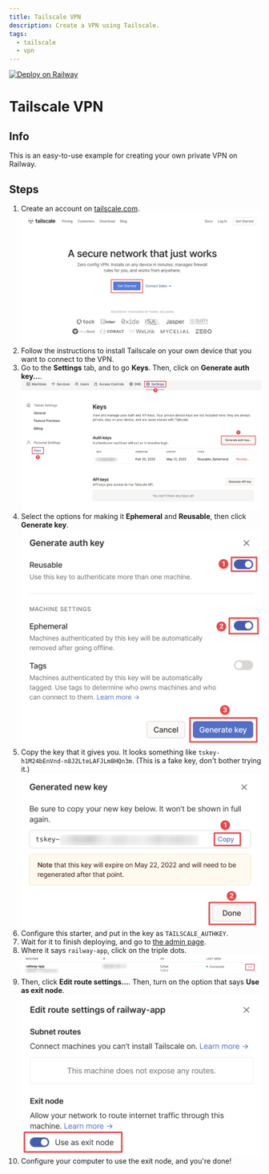 ```yaml
---
title: Tailscale VPN
description: Create a VPN using Tailscale.
tags:
  - tailscale
  - vpn
---
```


[![Deploy on Railway](https://railway.app/button.svg)](https://railway.app/new/template?template=https%3A%2F%2Fgithub.com%2Frailwayapp%2Fstarters%2Ftree%2Fmaster%2Fexamples%2Ftailscale-vpn&envs=TAILSCALE_AUTHKEY&referralCode=erics)

# Tailscale VPN

## Info

This is an easy-to-use example for creating your own private VPN on Railway.

## Steps

1. Create an account on [tailscale.com](https://tailscale.com/).
![get started](./images/get-started.png)
2. Follow the instructions to install Tailscale on your own device that you want to connect to the VPN.
3. Go to the **Settings** tab, and to go **Keys**. Then, click on **Generate auth key...**.
![settings page](./images/settings-page.png)
4. Select the options for making it **Ephemeral** and **Reusable**, then click **Generate key**.
![generate auth key](./images/generate-auth-key.png)
5. Copy the key that it gives you. It looks something like `tskey-h1M24bEnVnd-n8J2LteLAFJLm8HQn3m`. (This is a fake key, don't bother trying it.)
![copy auth key](./images/copy-auth-key.png)
6. Configure this starter, and put in the key as `TAILSCALE_AUTHKEY`.
7. Wait for it to finish deploying, and go to [the admin page](https://login.tailscale.com/admin/machines).
8. Where it says `railway-app`, click on the triple dots.
![click triple dots](./images/click-triple-dots.png)
9. Then, click **Edit route settings...**. Then, turn on the option that says **Use as exit node**.
![use as exit node](./images/use-as-exit-node.png)
10. Configure your computer to use the exit node, and you're done!
